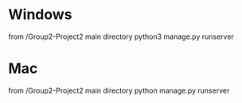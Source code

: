 # Windows
from /Group2-Project2 main directory
python3 manage.py runserver

# Mac
from /Group2-Project2 main directory
python manage.py runserver